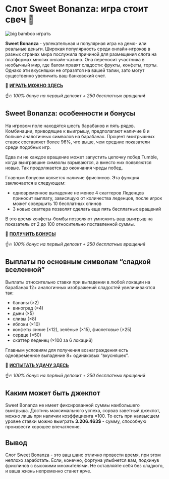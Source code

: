 # Слот Sweet Bonanza: игра стоит свеч 🍭

![big bamboo играть](https://i.ibb.co/t2g8cX5/sweet-bonanza.jpg)

**Sweet Bonanza** - увлекательная и популярная игра на демо- или реальные деньги. Широкая популярность среди онлайн-игроков в разных странах мира послужила причиной для размещения слота на платформах многих онлайн-казино. Она переносит участника в необычный мир, где балом правят сладости: фрукты, конфеты, торты. Однако эти вкусняшки не отразятся на вашей талии, зато могут существенно увеличить ваш банковский счет.

🎰 **[ИГРАТЬ МОЖНО ЗДЕСЬ](http://fastclick.site/5)**

☝️🔥 *100% бонус на первый депозит + 250 бесплатных вращений*

## Sweet Bonanza: особенности и бонусы

На игровом поле находятся шесть барабанов и пять рядов. Комбинации, приводящие к выигрышу, предполагают наличие 8 и больше аналогичных символов на барабанах. Процент выигрышных ставок составляет более 96%, что выше, чем средние показатели среди подобных игр. 

Едва ли не каждое вращение может запустить цепочку побед Tumble, когда выигравшие символы взрываются, а вместо них появляются новые. Так продолжается до окончания чреды побед. 

Главным бонусом является наличие фриспинов.  Эта функция заключается в следующем:
- одновременное выпадение не менее 4 скаттеров Леденцов приносит выплату, зависящую от количества леденцов, после игрок может совершить 10 бесплатных спинов
- 3 новых скаттера позволят сделать еще пять бесплатных вращений

В это время конфеты-бомбы позволяют умножить ваш выигрыш на показатель от 2 до 100 относительно поставленной суммы.

🎰 **[ПОЛУЧИТЬ БОНУСЫ](http://fastclick.site/5)**

☝️🔥 *100% бонус на первый депозит + 250 бесплатных вращений*

## Выплаты по основным символам “сладкой вселенной”

Выплаты относительно ставки при выпадении в любой локации на барабанах 12+ аналогичных изображений сладостей увеличиваются так:
- бананы (×2)
- виноград (×4)
- дыни (×5)
- сливы (×8)
- яблоки (×10)
- конфеты синие (×12), зелёные (×15), фиолетовые (×25)
- сердце (×50)
- скаттер леденец (×100 за 6 локаций)

Главным условиям для получения вознаграждения есть одновременное выпадение 8+ одинаковых “вкусняшек”.

🎰 **[ИСПЫТАТЬ УДАЧУ ЗДЕСЬ](http://fastclick.site/5)**

☝️🔥 *100% бонус на первый депозит + 250 бесплатных вращений*

## Каким может быть джекпот

Sweet Bonanza не имеет фиксированной суммы наибольшего выигрыша. Достичь максимального успеха, сорвав заветный джекпот, можно лишь при наличии коэффициента ×100. То есть при наивысшем уровне ставки можно выиграть **3.206.463$** - сумму, способную произвести хорошее впечатление. 

## Вывод

Слот Sweet Bonanza - это ваш шанс отлично провести время, при этом неплохо заработать. Если, конечно, фортуна улыбнется вам, подкинув фриспинов с высокими множителями. Не оставляйте себя без сладкого, и ваша жизнь непременно станет ярче.








